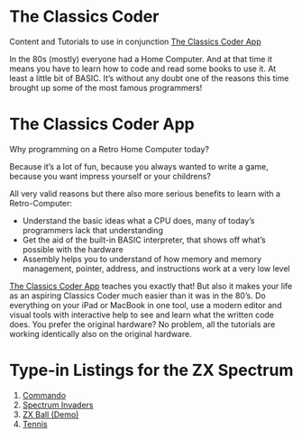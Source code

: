 # The Classics Coder
Content and Tutorials to use in conjunction [The Classics Coder App](http://classicscoder.com/classics-coder-zx.html)

In the 80s (mostly) everyone had a Home Computer. And at that time it means you have to learn how to code and read some books to use it. At least a little bit of BASIC. It’s without any doubt one of the reasons this time brought up some of the most famous programmers!

# The Classics Coder App

Why programming on a Retro Home Computer today?

Because it’s a lot of fun, because you always wanted to write a game, because you want impress yourself or your childrens?

All very valid reasons but there also more serious benefits to learn with a Retro-Computer:

- Understand the basic ideas what a CPU does, many of today’s programmers lack that understanding
- Get the aid of the built-in BASIC interpreter, that shows off what’s possible with the hardware
- Assembly helps you to understand of how memory and memory management, pointer, address, and instructions work at a very low level


[The Classics Coder App](http://www.classicscoder.com/downloads/classics-coder-latest.zip) teaches you exactly that! But also it makes your life as an aspiring Classics Coder much easier than it was in the 80’s. Do everything on your iPad or MacBook in one tool, use a modern editor and visual tools with interactive help to see and learn what the written code does. You prefer the original hardware? No problem, all the tutorials are working identically also on the original hardware.


# Type-in Listings for the ZX Spectrum

1. [Commando](https://github.com/rogerboesch/classicscoder/blob/master/zxspectrum/basic-listings/COMMANDO-JUMP.BAS)
2. [Spectrum Invaders](https://github.com/rogerboesch/classicscoder/blob/master/zxspectrum/basic-listings/SPECTRUM-INVADERS.BAS)
3. [ZX Ball (Demo)](https://github.com/rogerboesch/classicscoder/blob/master/zxspectrum/basic-listings/SPECTRUM-BALL.BAS)
3. [Tennis](https://github.com/rogerboesch/classicscoder/blob/master/zxspectrum/basic-listings/TENNIS.BAS)
